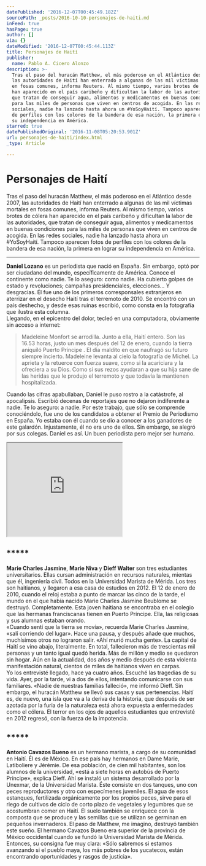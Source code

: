 ```yaml
---
datePublished: '2016-12-07T00:45:49.182Z'
sourcePath: _posts/2016-10-10-personajes-de-haiti.md
inFeed: true
hasPage: true
author: []
via: {}
dateModified: '2016-12-07T00:45:44.113Z'
title: Personajes de Haití
publisher:
  name: Pablo A. Cicero Alonzo
description: >-
  Tras el paso del huracán Matthew, el más poderoso en el Atlántico desde 2007,
  las autoridades de Haití han enterrado a algunas de las mil víctimas mortales
  en fosas comunes, informa Reuters. Al mismo tiempo, varios brotes de cólera
  han aparecido en el país caribeño y dificultan la labor de las autoridades,
  que tratan de conseguir agua, alimentos y medicamentos en buenas condiciones
  para las miles de personas que viven en centros de acogida. En las redes
  sociales, nadie ha lanzado hasta ahora un #YoSoyHaití. Tampoco aparecen fotos
  de perfiles con los colores de la bandera de esa nación, la primera en lograr
  su independencia en América.
starred: true
datePublishedOriginal: '2016-11-08T05:20:53.901Z'
url: personajes-de-haiti/index.html
_type: Article

---
```

# Personajes de Haití

Tras el paso del huracán Matthew, el más poderoso en el Atlántico desde 2007, las autoridades de Haití han enterrado a algunas de las mil víctimas mortales en fosas comunes, informa Reuters. Al mismo tiempo, varios brotes de cólera han aparecido en el país caribeño y dificultan la labor de las autoridades, que tratan de conseguir agua, alimentos y medicamentos en buenas condiciones para las miles de personas que viven en centros de acogida. En las redes sociales, nadie ha lanzado hasta ahora un \#YoSoyHaití. Tampoco aparecen fotos de perfiles con los colores de la bandera de esa nación, la primera en lograr su independencia en América.

---

**Daniel Lozano** es un periodista que nació en España. Sin embargo, optó por ser ciudadano del mundo, específicamente de América. Conoce el continente como nadie. Te lo aseguro: como nadie. Ha cubierto golpes de estado y revoluciones; campañas presidenciales, elecciones... Y desgracias. Él fue uno de los primeros corresponsales extranjeros en aterrizar en el desecho Haití tras el terremoto de 2010\. Se encontró con un país deshecho, y desde esas ruinas escribió, como consta en la fotografía que ilustra esta columna.   
Llegando, en el epicentro del dolor, tecleó en una computadora, obviamente sin acceso a internet:

> Madeleine Monfort se arrodilla. Junto a ella, Haití entero. Son las 16.53 horas, justo un mes después del 12 de enero, cuando la tierra aniquiló Puerto Príncipe . El día maldito en que naufragó su futuro siempre incierto. Madeleine levanta al cielo la fotografía de Michel. La aprieta y la retuerce con fuerza suave, como si la acariciara y la ofreciera a su Dios. Como si sus rezos ayudaran a que su hija sane de las heridas que le produjo el terremoto y que todavía la mantienen hospitalizada.

Cuando las cifras apabullaban, Daniel le puso rostro a la catástrofe, al apocalipsis. Escribió decenas de reportajes que no dejaron indiferente a nadie. Te lo aseguro: a nadie. Por este trabajo, que sólo se comprende conociéndolo, fue uno de los candidatos a obtener el Premio de Periodismo en España. Yo estaba con él cuando se dio a conocer a los ganadores de este galardón. Injustamente, él no era uno de ellos. Sin embargo, se alegró por sus colegas. Daniel es así. Un buen periodista pero mejor ser humano.

<iframe src="https://the-grid.github.io/ed-userhtml/?g=eJxtUlFr2zAQfs-vEBptbIilrX0pi5XRjA0Go097GyPI0jmWY0tGOifNxv77Lq5LWxgIpDt9uvu-71Rad2TOKl5XRQwB-aaUlNosymSiG3CT1aM36ILP7IqlFWFz9mfB2FFH1lJct4kpZsUe8EsHPXhM2_MPvX_QPWQp__n-15rQrmbZa8z2_M1mVCpnEXCM_oKZC5kIGmHGUYU1XQhn6c7ZJ5hI0VDIpTTBezAoam2gCuEgPKCEtPt-L5M9iDa9e6yrvlMfro8QE4lQxxtxxy9liLcYdKQeD8GCcD5BxC3UIUI268rXi7-ZDWa8MFmx5ZMjSzo99yvaRH2Web4u5ezXorw4ajqd0mRqaqhJUY2IwXNmNeqiiVAr3iAO6aOU2MA-Oiu0k_FO93IgpsHrFlJhoWi0Qze_6_Q5jKh4FR53Jowe53xyv0Hx1OuumzN9qFwHhasjTUFxjCPQYPUrWpMvBRmQCLb3pJoz1JEmpPiu6rQ_cPaW5-l0evHZhF5OyuK8iaEZPo1qAl_d3l_dfKX1Io2Cizja_iPvWvfDmmaqyMshwkSKbz6Hnk7oYin186f8BwpY6co" height="244" style=""></iframe>

## \*\*\*\*\*

**Marie Charles Jasmine**, **Marie Niva** y **Dieff Walter** son tres estudiantes universitarios. Ellas cursan administración en recursos naturales, mientas que él, ingeniería civil. Todos en la Universidad Marista de Mérida. Los tres son haitianos, y llegaron a esa casa de estudios en 2012\. El 12 de enero de 2010, cuando el reloj estaba a punto de marcar las cinco de la tarde, el mundo en el que había nacido Marie Charles Jasmine Beublome se destruyó. Completamente. Esta joven haitiana se encontraba en el colegio que las hermanas franciscanas tienen en Puerto Príncipe. Ella, las religiosas y sus alumnas estaban orando.  
«Cuando sentí que la tierra se movía», recuerda Marie Charles Jasmine, «salí corriendo del lugar». Hace una pausa, y después añade que muchos, muchísimos otros no lograron salir. «Ahí murió mucha gente». La capital de Haití se vino abajo, literalmente. En total, fallecieron más de trescientas mil personas y un tanto igual quedó herida. Más de millón y medio se quedaron sin hogar. Aún en la actualidad, dos años y medio después de esta violenta manifestación natural, cientos de miles de haitianos viven en carpas.  
Yo los entrevisté llegado, hace ya cuatro años. Escuché las tragedias de su vida. Ayer, por la tarde, vi a dos de ellos, intentando comunicarse con sus familiares. «Nadie de nuestras familias falleció», me informó Dieff. Sin embargo, el huracán Matthew se llevó sus casas y sus pertenencias. Haití es, de nuevo, una isla que va a la deriva de la historia, que después de ser azotada por la furia de la naturaleza está ahora expuesta a enfermedades como el cólera. El terror en los ojos de aquellos estudiantes que entrevisté en 2012 regresó, con la fuerza de la impotencia.

## \*\*\*\*\*

**Antonio Cavazos Bueno** es un hermano marista, a cargo de su comunidad en Haití. Él es de México. En ese país hay hermanos en Dame Marie, Latiboliere y Jérémie. De esa población, de cien mil habitantes, son los alumnos de la universidad, «está a siete horas en autobús de Puerto Príncipe», explica Dieff. Ahí se instaló un sistema desarrollado por la Unexmar, de la Universidad Marista. Éste consiste en dos tanques, uno con peces reproductores y otro con especímenes juveniles. El agua de esos estanques, fertilizada orgánicamente por los propios peces, sirve para el riego de cultivos de ciclo de corto plazo de vegetales y legumbres que se acostumbran comer en Haití. El suelo también se enriquece con la composta que se produce y las semillas que se utilizan se germinan en pequeños invernaderos. El paso de Matthew, me imagino, destruyó también este sueño. El hermano Cavazos Bueno era superior de la provincia de México occidental cuando se fundó la Universidad Marista de Mérida. Entonces, su consigna fue muy clara: «Sólo sabremos si estamos avanzando si el pueblo maya, los más pobres de los yucatecos, están encontrando oportunidades y rasgos de justicia».